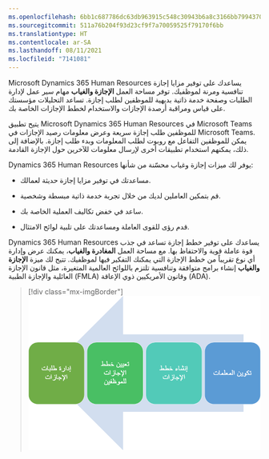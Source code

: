 ```yaml
---
ms.openlocfilehash: 6bb1c687786dc63db963915c548c30943b6a8c3166bb7994370363b166095816
ms.sourcegitcommit: 511a76b204f93d23cf9f7a70059525f79170f6bb
ms.translationtype: HT
ms.contentlocale: ar-SA
ms.lasthandoff: 08/11/2021
ms.locfileid: "7141081"
---
```

Microsoft Dynamics 365 Human Resources يساعدك على توفير مزايا إجازة تنافسية ومرنة لموظفيك. توفر مساحة العمل **الإجازة والغياب** مهام سير عمل لإدارة الطلبات وصفحة خدمة ذاتية بديهية للموظفين لطلب إجازة. تساعد التحليلات مؤسستك على قياس ومراقبة أرصدة الإجازات والاستخدام لخطط الإجازات الخاصة بك.

يتيح تطبيق Microsoft Dynamics 365 Human Resources في Microsoft Teams للموظفين طلب إجازة سريعة وعرض معلومات رصيد الإجازات في Microsoft Teams. يمكن للموظفين التفاعل مع روبوت لطلب المعلومات وبدء طلب إجازة. بالإضافة إلى ذلك، يمكنهم استخدام تطبيقات أخرى لإرسال معلومات للآخرين حول الإجازة القادمة.

Dynamics 365 Human Resources يوفر لك ميزات إجازة وغياب محسّنة من شأنها:

- مساعدتك في توفير مزايا إجازة حديثة لعمالك.

- قم بتمكين العاملين لديك من خلال تجربة خدمة ذاتية مبسطة وشخصية.

- ساعد في خفض تكاليف العملية الخاصة بك.

- قدم رؤى للقوى العاملة ومساعدتك على تلبية لوائح الامتثال.

Dynamics 365 Human Resources يساعدك على توفير خطط إجازة تساعد في جذب قوة عاملة قوية والاحتفاظ بها. مع مساحة العمل **المغادرة والغياب**، يمكنك عرض وإدارة أي نوع تقريباً من خطط الإجازة التي يمكنك التفكير فيها لموظفيك.
تتيح لك ميزة **الإجازة والغياب** إنشاء برامج متوافقة وتنافسية تلتزم باللوائح العالمية المتغيرة، مثل قانون الإجازة العائلية والإجازة الطبية (FMLA) وقانون الأمريكيين ذوي الإعاقة (ADA).

> [!div class="mx-imgBorder"]
> [![رسم تخطيطي لعملية إعداد خطة إجازة.](../media/hr-leave-absence-process.png)](../media/hr-leave-absence-process.png#lightbox)
